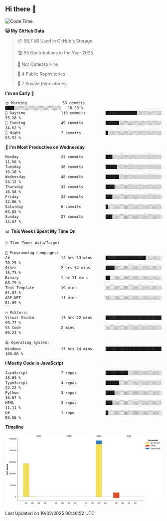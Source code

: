 ## Hi there 👋

<!--
**Latisha19/Latisha19** is a ✨ _special_ ✨ repository because its `README.md` (this file) appears on your GitHub profile.

Here are some ideas to get you started:

- 🔭 I’m currently working on ...
- 🌱 I’m currently learning ...
- 👯 I’m looking to collaborate on ...
- 🤔 I’m looking for help with ...
- 💬 Ask me about ...
- 📫 How to reach me: ...
- 😄 Pronouns: ...
- ⚡ Fun fact: ...
-->

<!--START_SECTION:waka-->
![Code Time](http://img.shields.io/badge/Code%20Time-1%2C350%20hrs%2039%20mins-blue)

**🐱 My GitHub Data** 

> 📦 98.7 kB Used in GitHub's Storage 
 > 
> 🏆 95 Contributions in the Year 2025
 > 
> 🚫 Not Opted to Hire
 > 
> 📜 4 Public Repositories 
 > 
> 🔑 7 Private Repositories 
 > 
**I'm an Early 🐤** 

```text
🌞 Morning                33 commits          ████░░░░░░░░░░░░░░░░░░░░░   16.58 % 
🌆 Daytime                110 commits         ██████████████░░░░░░░░░░░   55.28 % 
🌃 Evening                49 commits          ██████░░░░░░░░░░░░░░░░░░░   24.62 % 
🌙 Night                  7 commits           █░░░░░░░░░░░░░░░░░░░░░░░░   03.52 % 
```
📅 **I'm Most Productive on Wednesday** 

```text
Monday                   23 commits          ███░░░░░░░░░░░░░░░░░░░░░░   11.56 % 
Tuesday                  38 commits          █████░░░░░░░░░░░░░░░░░░░░   19.10 % 
Wednesday                48 commits          ██████░░░░░░░░░░░░░░░░░░░   24.12 % 
Thursday                 33 commits          ████░░░░░░░░░░░░░░░░░░░░░   16.58 % 
Friday                   24 commits          ███░░░░░░░░░░░░░░░░░░░░░░   12.06 % 
Saturday                 6 commits           █░░░░░░░░░░░░░░░░░░░░░░░░   03.02 % 
Sunday                   27 commits          ███░░░░░░░░░░░░░░░░░░░░░░   13.57 % 
```


📊 **This Week I Spent My Time On** 

```text
🕑︎ Time Zone: Asia/Taipei

💬 Programming Languages: 
C#                       12 hrs 13 mins      ██████████████████░░░░░░░   70.25 % 
Other                    2 hrs 54 mins       ████░░░░░░░░░░░░░░░░░░░░░   16.73 % 
Binary                   1 hr 31 mins        ██░░░░░░░░░░░░░░░░░░░░░░░   08.79 % 
Text Template            19 mins             ░░░░░░░░░░░░░░░░░░░░░░░░░   01.82 % 
ASP.NET                  11 mins             ░░░░░░░░░░░░░░░░░░░░░░░░░   01.09 % 

🔥 Editors: 
Visual Studio            17 hrs 22 mins      █████████████████████████   99.77 % 
VS Code                  2 mins              ░░░░░░░░░░░░░░░░░░░░░░░░░   00.23 % 

💻 Operating System: 
Windows                  17 hrs 24 mins      █████████████████████████   100.00 % 
```

**I Mostly Code in JavaScript** 

```text
JavaScript               7 repos             ██████████░░░░░░░░░░░░░░░   38.89 % 
TypeScript               4 repos             ██████░░░░░░░░░░░░░░░░░░░   22.22 % 
Python                   3 repos             ████░░░░░░░░░░░░░░░░░░░░░   16.67 % 
HTML                     2 repos             ███░░░░░░░░░░░░░░░░░░░░░░   11.11 % 
C#                       1 repo              █░░░░░░░░░░░░░░░░░░░░░░░░   05.56 % 
```



**Timeline**

![Lines of Code chart](https://raw.githubusercontent.com/Latisha19/Latisha19/main/assets/bar_graph.png)


 Last Updated on 10/02/2025 00:46:52 UTC
<!--END_SECTION:waka-->
